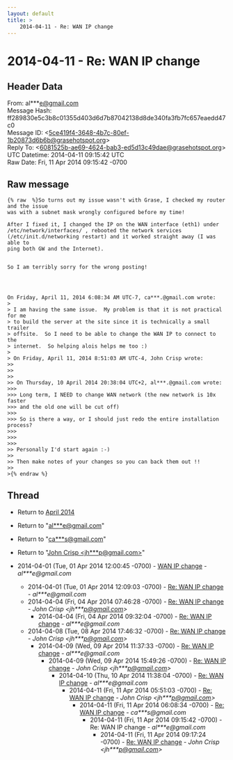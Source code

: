 ```yaml
---
layout: default
title: >
    2014-04-11 - Re: WAN IP change
---
```


# 2014-04-11 - Re: WAN IP change

## Header Data

From: al***e@gmail.com<br>
Message Hash: ff289830e5c3b8c01355d403d6d7b87042138d8de340fa3fb7fc657eaedd47c0<br>
Message ID: \<5ce419f4-3648-4b7c-80ef-1b20873d6b6b@grasehotspot.org\><br>
Reply To: \<6081525b-ae69-4624-bab3-ed5d13c49dae@grasehotspot.org\><br>
UTC Datetime: 2014-04-11 09:15:42 UTC<br>
Raw Date: Fri, 11 Apr 2014 09:15:42 -0700<br>

## Raw message

```
{% raw  %}So turns out my issue wasn't with Grase, I checked my router and the issue 
was with a subnet mask wrongly configured before my time!

After I fixed it, I changed the IP on the WAN interface (eth1) under 
/etc/network/interfaces/ , rebooted the network services 
(/etc/init.d/networking restart) and it worked straight away (I was able to 
ping both GW and the Internet).


So I am terribly sorry for the wrong posting!




On Friday, April 11, 2014 6:08:34 AM UTC-7, ca***.@gmail.com wrote:
>
> I am having the same issue.  My problem is that it is not practical for me 
> to build the server at the site since it is technically a small trailer 
> offsite.  So I need to be able to change the WAN IP to connect to the 
> internet.  So helping alois helps me too :) 
>
> On Friday, April 11, 2014 8:51:03 AM UTC-4, John Crisp wrote:
>>
>>
>>
>> On Thursday, 10 April 2014 20:38:04 UTC+2, al***.@gmail.com wrote:
>>>
>>> Long term, I NEED to change WAN network (the new network is 10x faster 
>>> and the old one will be cut off)
>>>
>>> So is there a way, or I should just redo the entire installation process?
>>>
>>>
>>>
>> Personally I'd start again :-)
>>
>> Then make notes of your changes so you can back them out !! 
>>
>{% endraw %}
```

## Thread

+ Return to [April 2014](/archive/2014/04)

+ Return to "[al***e<span>@</span>gmail.com](/authors/al___e_at_gmail_com)"
+ Return to "[ca***s<span>@</span>gmail.com](/authors/ca___s_at_gmail_com)"
+ Return to "[John Crisp <jh***p<span>@</span>gmail.com>](/authors/jh___p_at_gmail_com)"

+ 2014-04-01 (Tue, 01 Apr 2014 12:00:45 -0700) - [WAN IP change](/archive/2014/04/023786302c7d571e0fdfc4f8e3f65f3f29d1149a86da91209cbea0afd7a81078) - _al***e@gmail.com_
  + 2014-04-01 (Tue, 01 Apr 2014 12:09:03 -0700) - [Re: WAN IP change](/archive/2014/04/8ab03792925c5e2cbf7cc62bf6241f539ebf17b9fdeba35d832522cd5b0690a9) - _al***e@gmail.com_
  + 2014-04-04 (Fri, 04 Apr 2014 07:46:28 -0700) - [Re: WAN IP change](/archive/2014/04/d1b8dec6f32172a4070bab885f7767321ee82918ef9698dc4450c36b65439548) - _John Crisp \<jh***p@gmail.com\>_
    + 2014-04-04 (Fri, 04 Apr 2014 09:32:04 -0700) - [Re: WAN IP change](/archive/2014/04/bacd610e2cbc80a592ca59b856004d7ed69bd6227ac66fa3a5f5cd56163bd459) - _al***e@gmail.com_
  + 2014-04-08 (Tue, 08 Apr 2014 17:46:32 -0700) - [Re: WAN IP change](/archive/2014/04/dcc7494364075d3b7a967a9995043ffce7ef77ea894878e847bc1a3908951726) - _John Crisp \<jh***p@gmail.com\>_
    + 2014-04-09 (Wed, 09 Apr 2014 11:37:33 -0700) - [Re: WAN IP change](/archive/2014/04/8404a463109ee263117ec5326587b28bc08fba97a47855b2865284a5bc1a1309) - _al***e@gmail.com_
      + 2014-04-09 (Wed, 09 Apr 2014 15:49:26 -0700) - [Re: WAN IP change](/archive/2014/04/95260025f90c414afb2b785485dbf4123680d7b2bc8c4a664d36c63e4b4b05ce) - _John Crisp \<jh***p@gmail.com\>_
        + 2014-04-10 (Thu, 10 Apr 2014 11:38:04 -0700) - [Re: WAN IP change](/archive/2014/04/6d7df35901f8c0119031afceff5f27f7d832293085f6ebbcdef8c002f0448362) - _al***e@gmail.com_
          + 2014-04-11 (Fri, 11 Apr 2014 05:51:03 -0700) - [Re: WAN IP change](/archive/2014/04/a116884b2679ccaaed605d85222a702543221248fad2d7ece2863359741c4b14) - _John Crisp \<jh***p@gmail.com\>_
            + 2014-04-11 (Fri, 11 Apr 2014 06:08:34 -0700) - [Re: WAN IP change](/archive/2014/04/99240e8a05f3f45d4dd597ed4c7e28796be04b153e1b3d4bac23a7c5a21d1554) - _ca***s@gmail.com_
              + 2014-04-11 (Fri, 11 Apr 2014 09:15:42 -0700) - Re: WAN IP change - _al***e@gmail.com_
                + 2014-04-11 (Fri, 11 Apr 2014 09:17:24 -0700) - [Re: WAN IP change](/archive/2014/04/f463d6af0a3416323b6484843337e17ed7d6b9a9ebdbf0bf51b61ce7a38f2414) - _John Crisp \<jh***p@gmail.com\>_

